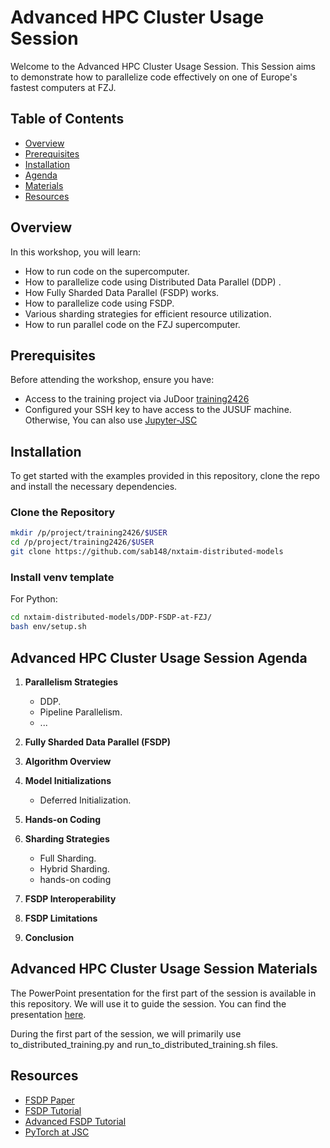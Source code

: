 # Advanced HPC Cluster Usage Session

Welcome to the Advanced HPC Cluster Usage Session. This Session aims to demonstrate how to parallelize code effectively on one of Europe's fastest computers at FZJ.

## Table of Contents

- [Overview](#overview)
- [Prerequisites](#prerequisites)
- [Installation](#installation)
- [Agenda](#workshop-agenda)
- [Materials](#Workshop-materials)
- [Resources](#resources)

## Overview

In this workshop, you will learn:
- How to run code on the supercomputer.
- How to parallelize code using Distributed Data Parallel (DDP) .
- How Fully Sharded Data Parallel (FSDP) works.
- How to parallelize code using FSDP.
- Various sharding strategies for efficient resource utilization.
- How to run parallel code on the FZJ supercomputer.

## Prerequisites

Before attending the workshop, ensure you have:
- Access to the training project via JuDoor [training2426](https://judoor.fz-juelich.de/projects/join/training2426)
- Configured your SSH key to have access to the JUSUF machine. Otherwise, You can also use [Jupyter-JSC](https://jupyter.jsc.fz-juelich.de/)

## Installation

To get started with the examples provided in this repository, clone the repo and install the necessary dependencies.

### Clone the Repository

```sh
mkdir /p/project/training2426/$USER
cd /p/project/training2426/$USER
git clone https://github.com/sab148/nxtaim-distributed-models
```

### Install venv template

For Python:
```sh
cd nxtaim-distributed-models/DDP-FSDP-at-FZJ/
bash env/setup.sh
```

## Advanced HPC Cluster Usage Session Agenda

1. **Parallelism Strategies**
   - DDP.
   - Pipeline Parallelism.
   - ...

2. **Fully Sharded Data Parallel (FSDP)**

3. **Algorithm Overview**

4. **Model Initializations**
   - Deferred Initialization.

5. **Hands-on Coding** 

6. **Sharding Strategies**
   - Full Sharding.
   - Hybrid Sharding.
   - hands-on coding

7. **FSDP Interoperability**

8. **FSDP Limitations**

9. **Conclusion**

## Advanced HPC Cluster Usage Session Materials

The PowerPoint presentation for the first part of the session is available in this repository. We will use it to guide the session. You can find the presentation [here](https://github.com/sab148/nxtaim-distributed-models/blob/main/DDP-FSDP-at-FZJ/nxtaim_workshop_presentation.pdf).

During the first part of the session, we will primarily use to_distributed_training.py and run_to_distributed_training.sh files. 

## Resources
- [FSDP Paper](https://arxiv.org/pdf/2304.11277)
- [FSDP Tutorial](https://pytorch.org/tutorials/intermediate/FSDP_tutorial.html)
- [Advanced FSDP Tutorial](https://pytorch.org/tutorials/intermediate/FSDP_adavnced_tutorial.html)
- [PyTorch at JSC](https://sdlaml.pages.jsc.fz-juelich.de/ai/recipes/pytorch_at_jsc/)
